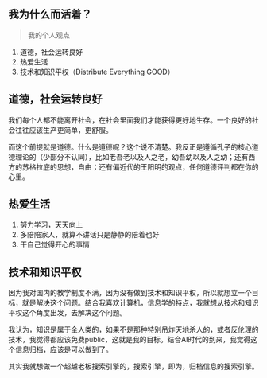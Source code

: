 ## 我为什么而活着？

> 我的个人观点

1. 道德，社会运转良好
2. 热爱生活
3. 技术和知识平权（Distribute Everything GOOD）

## 道德，社会运转良好

我们每个人都不能离开社会，在社会里面我们才能获得更好地生存。一个良好的社会往往应该生产更简单，更舒服。

而这个前提就是道德。什么是道德呢？这个说不清楚。我反正是遵循孔子的核心道德理论的（少部分不认同），比如老吾老以及人之老，幼吾幼以及人之幼；还有西方的苏格拉底的思想，自由；还有偏近代的王阳明的观点，任何道德评判都在你的心里。


## 热爱生活

1. 努力学习，天天向上
2. 多陪陪家人，就算不讲话只是静静的陪着也好
3. 干自己觉得开心的事情

## 技术和知识平权

因为我对国内的教学制度不满，因为没有做到技术和知识平权，所以就想立一个目标，就是解决这个问题。结合我喜欢计算机，信息学的特点，我就想从技术和知识平权这个角度出发，去解决这个问题。

我认为，知识是属于全人类的，如果不是那种特别吊炸天地杀人的，或者反伦理的技术，我觉得都应该免费public，这就是我的目标。结合AI时代的到来，我觉得这个信息归档，应该是可以做到了。

其实我就想做一个超越老板搜索引擎的，搜索引擎，即为，归档信息的搜索引擎。
